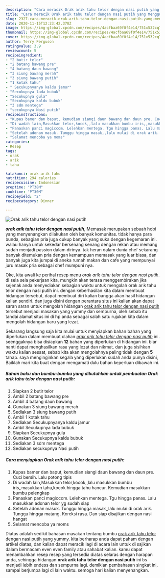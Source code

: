 ```yaml
---
description: "Cara meracik Orak arik tahu telor dengan nasi putih yang Menggugah Selera"
title: "Cara meracik Orak arik tahu telor dengan nasi putih yang Menggugah Selera"
slug: 2327-cara-meracik-orak-arik-tahu-telor-dengan-nasi-putih-yang-menggugah-selera
date: 2020-11-15T12:23:42.378Z
image: https://img-global.cpcdn.com/recipes/4acfbaa69f0f4e14/751x532cq70/orak-arik-tahu-telor-dengan-nasi-putih-foto-resep-utama.jpg
thumbnail: https://img-global.cpcdn.com/recipes/4acfbaa69f0f4e14/751x532cq70/orak-arik-tahu-telor-dengan-nasi-putih-foto-resep-utama.jpg
cover: https://img-global.cpcdn.com/recipes/4acfbaa69f0f4e14/751x532cq70/orak-arik-tahu-telor-dengan-nasi-putih-foto-resep-utama.jpg
author: Terry Ferguson
ratingvalue: 3.9
reviewcount: 5
recipeingredient:
- "2 butir telor"
- "2 batang bawang pre"
- "4 batang daun bawang"
- "3 siung bawang merah"
- "3 siung bawang putih"
- "1 kotak tahu"
- " Secukupnyanya kaldu jamur"
- "Secukupnya lada bubuk"
- "Secukupnya gula"
- "Secukupnya kaldu bubuk"
- "3 sdm mentega"
- "secukupnya Nasi putih"
recipeinstructions:
- "Kupas bamer dan baput, kemudian siangi daun bawang dan daun pre. Cuci bersih. Lalu potong tipis"
- "Di wadah lain,Masukkan telor,kocok,,lalu masukkan bumbu iris,,masukkan tahu,kocok hingga tahu hancur. Kemudian masukkan bumbu pelengkap"
- "Panaskan panci magiccom. Lelehkan mentega. Tgu hingga panas. Lalu masukkan adonan telor yg sudah siap"
- "Setelah adonan masuk. Tunggu hingga masak,,lalu mulai di orak arik. Tunggu hingga matang. Koreksi rasa. Dan siap disajikan dengan nasi hangat"
- "Selamat mencoba ya moms"
categories:
- Resep
tags:
- orak
- arik
- tahu

katakunci: orak arik tahu 
nutrition: 294 calories
recipecuisine: Indonesian
preptime: "PT38M"
cooktime: "PT30M"
recipeyield: "2"
recipecategory: Dinner

---
```



![Orak arik tahu telor dengan nasi putih](https://img-global.cpcdn.com/recipes/4acfbaa69f0f4e14/751x532cq70/orak-arik-tahu-telor-dengan-nasi-putih-foto-resep-utama.jpg)

<b><i>orak arik tahu telor dengan nasi putih</i></b>, Memasak merupakan sebuah hobi yang menyenangkan dilakukan oleh banyak komunitas. tidak hanya para bunda, sebagian pria juga cukup banyak yang suka dengan kegemaran ini. walau hanya untuk sekedar bersenang senang dengan rekan atau memang sudah menjadi passion dalam dirinya. tak heran dalam dunia chef sekarang banyak ditemukan pria dengan kemampuan memasak yang luar biasa, dan banyak juga kita jumpai di aneka rumah makan dan cafe yang mempunyai juru masak pria sebagai chef mumpuni nya.



Oke, kita awali ke perihal resep menu <i>orak arik tahu telor dengan nasi putih</i>. di sela sela pekerjaan kita, mungkin akan terasa menggembirakan jika sejenak anda menyediakan sebagian waktu untuk mengolah orak arik tahu telor dengan nasi putih ini. dengan keberhasilan kita dalam membuat hidangan tersebut, dapat membuat diri kalian bangga akan hasil hidangan kalian sendiri. dan juga disini dengan perantara situs ini kalian akan dapat saran saran untuk mengolah hidangan <u>orak arik tahu telor dengan nasi putih</u> tersebut menjadi masakan yang yummy dan sempurna, oleh sebab itu tandai alamat situs ini di hp anda sebagai salah satu rujukan kita dalam mengolah hidangan baru yang lezat.


Sekarang langsung saja kita mulai untuk menyiapkan bahan bahan yang diperlukan dalam membuat olahan <u><i>orak arik tahu telor dengan nasi putih</i></u> ini. seenggaknya bisa disiapkan <b>12</b> bahan yang diperlukan di hidangan ini. biar nanti dapat menghasilkan rasa yang lezat dan nikmat. dan juga sisihkan waktu kalian sesaat, sebab kita akan mengolahnya paling tidak dengan <b>5</b> tahap. saya menginginkan segala yang diperlukan sudah anda punya disini, Baiklah mari kita buat dengan mengamati dulu bahan keperluan dibawah ini.

<!--inarticleads1-->

##### Bahan baku dan bumbu-bumbu yang dibutuhkan untuk pembuatan Orak arik tahu telor dengan nasi putih:

1. Siapkan 2 butir telor
1. Ambil 2 batang bawang pre
1. Ambil 4 batang daun bawang
1. Gunakan 3 siung bawang merah
1. Sediakan 3 siung bawang putih
1. Ambil 1 kotak tahu
1. Sediakan  Secukupnyanya kaldu jamur
1. Ambil Secukupnya lada bubuk
1. Siapkan Secukupnya gula
1. Gunakan Secukupnya kaldu bubuk
1. Sediakan 3 sdm mentega
1. Sediakan secukupnya Nasi putih




<!--inarticleads2-->

##### Cara menyiapkan Orak arik tahu telor dengan nasi putih:

1. Kupas bamer dan baput, kemudian siangi daun bawang dan daun pre. Cuci bersih. Lalu potong tipis
1. Di wadah lain,Masukkan telor,kocok,,lalu masukkan bumbu iris,,masukkan tahu,kocok hingga tahu hancur. Kemudian masukkan bumbu pelengkap
1. Panaskan panci magiccom. Lelehkan mentega. Tgu hingga panas. Lalu masukkan adonan telor yg sudah siap
1. Setelah adonan masuk. Tunggu hingga masak,,lalu mulai di orak arik. Tunggu hingga matang. Koreksi rasa. Dan siap disajikan dengan nasi hangat
1. Selamat mencoba ya moms




Diatas adalah sedikit bahasan masakan tentang bumbu <u>orak arik tahu telor dengan nasi putih</u> yang yummy. kita berharap anda dapat paham dengan artikel diatas, dan kalian dapat meracik lagi di acara lain untuk di sajikan dalam bermacam even even family atau sahabat kalian. kamu dapat menambahkan resep resep yang tersedia diatas selaras dengan harapan anda, sehingga hidangan <b>orak arik tahu telor dengan nasi putih</b> ini bs menjadi lebih endess dan sempurna lagi. demikian pembahasan singkat ini, sampai berjumpa lagi di lain waktu. semoga hari kalian menyenangkan.
